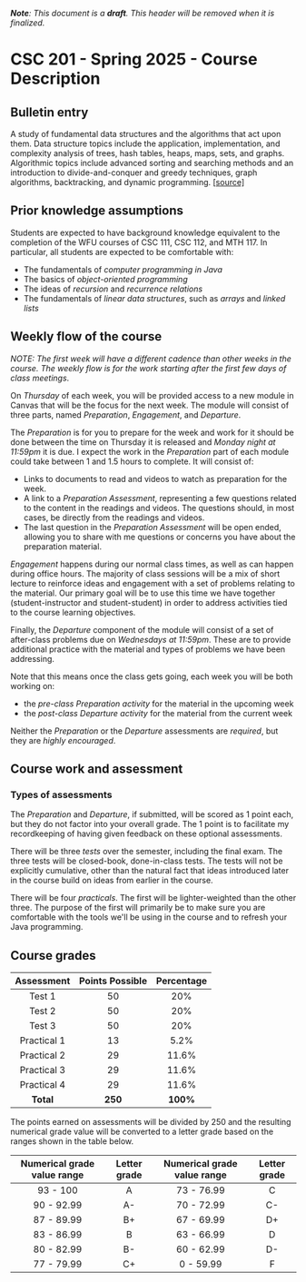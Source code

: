 ***Note**: This document is a **draft**. This header will be removed when it is finalized.*

# CSC 201 - Spring 2025 - Course Description

## Bulletin entry

A study of fundamental data structures and the algorithms that act upon them. Data structure topics include the application, implementation, and complexity analysis of trees, hash tables, heaps, maps, sets, and graphs. 
Algorithmic topics include advanced sorting and searching methods and an introduction to divide-and-conquer and greedy techniques, graph algorithms, backtracking, and dynamic programming. [[source]](https://bulletin.wfu.edu/undergraduate/departments-programs/computer-science/#coursestext)

## Prior knowledge assumptions

Students are expected to have background knowledge equivalent to the completion of the WFU courses of CSC 111, CSC 112, and MTH 117.  In particular, all students are expected to be comfortable with:

* The fundamentals of *computer programming in Java*
* The basics of *object-oriented programming*
* The ideas of *recursion* and *recurrence relations*
* The fundamentals of *linear data structures*, such as *arrays* and *linked lists*


## Weekly flow of the course

*NOTE: The first week will have a different cadence than other weeks in the course. The weekly flow is for the work starting after the first few days of class meetings*.

On *Thursday* of each week, you will be provided access to a new module in Canvas that will be the focus for the next week.  The module will consist of three parts, named *Preparation*, *Engagement*, and *Departure*.

The *Preparation* is for you to prepare for the week and work for it should be done between the time on Thursday it is released and _Monday night at 11:59pm_ it is due. I expect the work in the *Preparation* part of each module could take between 1 and 1.5 hours to complete. It will consist of:

* Links to documents to read and videos to watch as preparation for the week.
* A link to a *Preparation Assessment*, representing a few questions related to the content in the readings and videos. The questions should, in most cases, be directly from the readings and videos. 
* The last question in the *Preparation Assessment* will be open ended, allowing you to share with me questions or concerns you have about the preparation material.

*Engagement* happens during our normal class times, as well as can happen during office hours. The majority of class sessions will be a mix of short lecture to reinforce ideas and engagement with a set of problems relating to the material. Our primary goal will be to use this time we have together (student-instructor and student-student) in order to address activities tied to the course learning objectives.

Finally, the *Departure* component of the module will consist of a set of after-class problems due on *Wednesdays at 11:59pm*. These are to provide additional practice with the material and types of problems we have been addressing.

Note that this means once the class gets going, each week you will be both working on:

* the *pre-class Preparation activity* for the material in the upcoming week
* the *post-class Departure activity* for the material from the current week

Neither the *Preparation* or the *Departure* assessments are *required*, but they are *highly encouraged*.

## Course work and assessment

### Types of assessments

The *Preparation* and *Departure*, if submitted, will be scored as 1 point each, but they do not factor into your overall grade. The 1 point is to facilitate my recordkeeping of having given feedback on these optional assessments.

There will be three *tests* over the semester, including the final exam. The three tests will be closed-book, done-in-class tests.  The tests will not be explicitly cumulative, other than the natural fact that ideas introduced later in the course build on ideas from earlier in the course.

There will be four *practicals*. The first will be lighter-weighted than the other three. The purpose of the first will primarily be to make sure you are comfortable with the tools we'll be using in the course and to refresh your Java programming.

## Course grades

|     Assessment      | Points Possible | Percentage |
| :-----------------: | :-------------: | :--------: |
|       Test 1        |       50        |    20%     |
|       Test 2        |       50        |    20%     |
|       Test 3        |       50        |    20%     |
|      Practical 1    |       13        |    5.2%    |
|      Practical 2    |       29        |   11.6%    |
|      Practical 3    |       29        |   11.6%    |
|      Practical 4    |       29        |   11.6%    |
|      **Total**      |     **250**     |  **100%**  |

The points earned on assessments will be divided by 250 and the resulting numerical grade value will be converted to a letter grade based on the ranges shown in the table below.

| Numerical grade value range | Letter grade | Numerical grade value range | Letter grade |
| :-------------------------: | :----------: | :-------------------------: | :----------: |
|          93 - 100           |     A        |         73 - 76.99          |     C        |
|         90 - 92.99          |      A-      |         70 - 72.99          |      C-      |
|         87 - 89.99          |      B+      |         67 - 69.99          |      D+      |
|         83 - 86.99          |     B        |         63 - 66.99          |     D        |
|         80 - 82.99          |      B-      |         60 - 62.99          |      D-      |
|         77 - 79.99          |      C+      |          0 - 59.99          |      F       |
